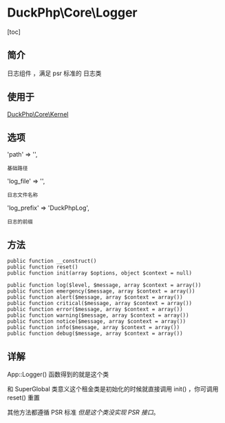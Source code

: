 # DuckPhp\Core\Logger
[toc]

## 简介
日志组件 ，满足 psr 标准的 日志类

## 使用于

[DuckPhp\Core\Kernel](Core-Kernel.md)

## 选项

'path' => '',
    
    基础路径
'log_file' => '',

    日志文件名称
'log_prefix' => 'DuckPhpLog',

    日志的前缀
## 方法
    public function __construct()
    public function reset()
    public function init(array $options, object $context = null)
    
    public function log($level, $message, array $context = array())
    public function emergency($message, array $context = array())
    public function alert($message, array $context = array())
    public function critical($message, array $context = array())
    public function error($message, array $context = array())
    public function warning($message, array $context = array())
    public function notice($message, array $context = array())
    public function info($message, array $context = array())
    public function debug($message, array $context = array())
## 详解

App::Logger() 函数得到的就是这个类

和 SuperGlobal 类意义这个租金类是初始化的时候就直接调用 init() ，你可调用 reset() 重置

其他方法都遵循 PSR 标准 *但是这个类没实现 PSR 接口*。


